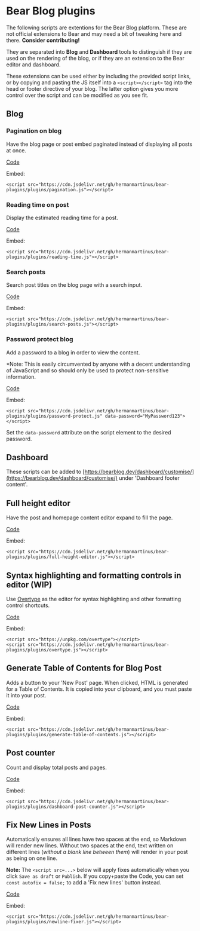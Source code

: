 # Bear Blog plugins

The following scripts are extentions for the Bear Blog platform. These are not official extensions to Bear and may need a bit of tweaking here and there. **Consider contributing!**

They are separated into **Blog** and **Dashboard** tools to distinguish if they are used on the rendering of the blog, or if they are an extension to the Bear editor and dashboard. 

These extensions can be used either by including the provided script links, or by copying and pasting the JS itself into a `<script></script>` tag into the head or footer directive of your blog. The latter option gives you more control over the script and can be modified as you see fit. 

## Blog

### Pagination on blog

Have the blog page or post embed paginated instead of displaying all posts at once. 

[Code](/plugins/pagination.js)

Embed:
```
<script src="https://cdn.jsdelivr.net/gh/hermanmartinus/bear-plugins/plugins/pagination.js"></script>
```

### Reading time on post

Display the estimated reading time for a post.

[Code](/plugins/reading-time.js)

Embed:
```
<script src="https://cdn.jsdelivr.net/gh/hermanmartinus/bear-plugins/plugins/reading-time.js"></script>
```

### Search posts

Search post titles on the blog page with a search input. 

[Code](/plugins/search-posts.js)

Embed:
```
<script src="https://cdn.jsdelivr.net/gh/hermanmartinus/bear-plugins/plugins/search-posts.js"></script>
```

### Password protect blog

Add a password to a blog in order to view the content.

*Note: This is easily circumvented by anyone with a decent understanding of JavaScript and so should only be used to protect non-sensitive information. 

[Code](/plugins/password-protect.js)

Embed:
```
<script src="https://cdn.jsdelivr.net/gh/hermanmartinus/bear-plugins/plugins/password-protect.js" data-password="MyPassword123"></script>
```

Set the `data-password` attribute on the script element to the desired password. 


## Dashboard
These scripts can be added to [https://bearblog.dev/dashboard/customise/](https://bearblog.dev/dashboard/customise/) under 'Dashboard footer content'.  

## Full height editor

Have the post and homepage content editor expand to fill the page. 

[Code](/plugins/full-height-editor.js)

Embed:
```
<script src="https://cdn.jsdelivr.net/gh/hermanmartinus/bear-plugins/plugins/full-height-editor.js"></script>
```

## Syntax highlighting and formatting controls in editor (WIP)

Use [Overtype](https://overtype.dev) as the editor for syntax highlighting and other formatting control shortcuts.

[Code](/plugins/overtype.js)

Embed:
```
<script src="https://unpkg.com/overtype"></script>
<script src="https://cdn.jsdelivr.net/gh/hermanmartinus/bear-plugins/plugins/overtype.js"></script>
```

## Generate Table of Contents for Blog Post
Adds a button to your 'New Post' page. When clicked, HTML is generated for a Table of Contents. It is copied into your clipboard, and you must paste it into your post.

[Code](/plugins/generate-table-of-contents.js)

Embed:
```
<script src="https://cdn.jsdelivr.net/gh/hermanmartinus/bear-plugins/plugins/generate-table-of-contents.js"></script>
```

## Post counter

Count and display total posts and pages.

[Code](/plugins/dashboard-post-counter.js)

Embed:
```
<script src="https://cdn.jsdelivr.net/gh/hermanmartinus/bear-plugins/plugins/dashboard-post-counter.js"></script>
```

## Fix New Lines in Posts
Automatically ensures all lines have two spaces at the end, so Markdown will render new lines. Without two spaces at the end, text written on different lines (*without a blank line between them*) will render in your post as being on one line.

**Note:** The `<script src=...>` below will apply fixes automatically when you click `Save as draft` or `Publish`. If you copy+paste the Code, you can set `const autofix = false;` to add a 'Fix new lines' button instead.

[Code](/plugins/newline-fixer.js)

Embed:
```
<script src="https://cdn.jsdelivr.net/gh/hermanmartinus/bear-plugins/plugins/newline-fixer.js"></script>
```

